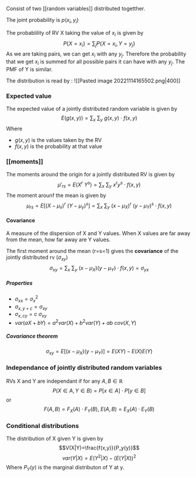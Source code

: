 
Consist of two [[random variables]] distributed togetther.

The joint probability is $p(x_i,y_i)$

The probablility of RV X taking the value of $x_i$ is given by 
$$P\{X=x_i\}=\sum_jP\{X=x_i,Y=y_j\}$$
As we are taking pairs, we can get $x_i$ with any $y_j$. Therefore the probability that we get $x_i$ is summed for all possible pairs it can have with any $y_j$. The PMF of Y is similar.

The distribution is read by :
![[Pasted image 20221114165502.png|400]]
### Expected value

The expected value of a jointly distributed random variable is given by $$E(g(x,y))=\sum_x\ \sum_y\ g(x,y)\cdot f(x,y)$$Where 
- $g(x,y)$ is the values taken by the RV
- $f(x,y)$ is the probability at that value

### [[moments]]

The moments around the origin for a jointly distributed RV is given by $$\mu'_{rs}=E(X^r\ Y^s)=\sum_x\ \sum_y\ x^ry^s\cdot f(x,y)$$
The moment arounf the mean is given by
$$\mu_{rs}=E[(X-\mu_x)^r\ (Y-\mu_y)^s]=\sum_x\ \sum_y\ (x-\mu_X)^r\ (y-\mu_Y)^s\cdot f(x,y)$$
#### Covariance
A measure of the dispersion of X and Y values. When X values are far away from the mean, how far away are Y values. 

The first moment around the mean (r=s=1) gives the **covariance** of the jointly distributed rv ($\sigma_{xy}$)$$\sigma_{xy}=\sum_x\ \sum_y\ (x-\mu_X)(y-\mu_Y)\cdot f(x,y)=\sigma_{yx}$$
##### Properties
- $\sigma_{xx}=\sigma^2_x$
- $\sigma_{x,y+c}=\sigma_{xy}$
- $\sigma_{x,cy}=c\ \sigma_{xy}$
- $var(aX+bY)=a^2var(X)+b^2var(Y)+ab\ cov(X,Y)$

##### Covariance theorem
$$\sigma_{xy}=E[(x-\mu_X)(y-\mu_Y)]=E(XY)-E(X)E(Y)$$



### Independance of jointly distributed random variables

RVs X and Y are independant if for any $A,B \in \mathbb{R}$
$$P(X\in A,Y\in B)=P[x\in A]\cdot P[y\in B]$$or
$$F(A,B)=F_X(A)\cdot  F_Y(B),\ E(A,B)=E_X(A)\cdot E_Y(B)$$

### Conditional distributions

The distribution of X given Y is given by$$V(X|Y)=\frac{f(x,y)}{P_y(y)}$$
$$var(Y|X)=E(Y^2|X)-(E(Y|X))^2$$
Where $P_Y(y)$ is the marginal distributon of Y at y.


